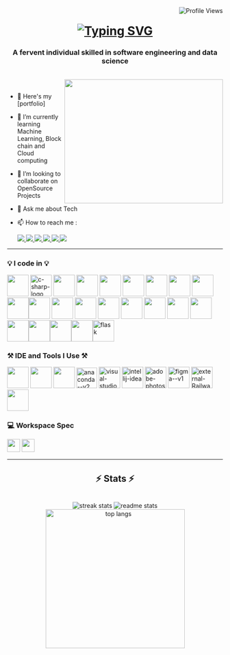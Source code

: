 <img align="right" src="https://komarev.com/ghpvc/?username=Saran-403&color=brightgreen" alt="Profile Views" />

<h1 align="center">
<a href="https://git.io/typing-svg"><img src="https://readme-typing-svg.herokuapp.com?font=Righteous&size=36&pause=1000&color=ACDF6F&random=false&width=435&lines=HELLO+EVERYONE+%F0%9F%91%8B;I'M+SRISARANGAN!" alt="Typing SVG" /></a>
</h1>

<h3 align="center"> A fervent individual skilled in software engineering and data science</h3>
<br/>
<img align="right" width="370" height="290" src="https://user-images.githubusercontent.com/74038190/229223263-cf2e4b07-2615-4f87-9c38-e37600f8381a.gif">


<br/>

- 🔭 Here's my [portfolio]
- 🌱 I’m currently learning Machine Learning, Block chain and Cloud computing
- 👯 I’m looking to collaborate on OpenSource Projects
- 💬 Ask me about Tech
- 📫 How to reach me :

  <div> 
   <a href="mailto:ssrisarangan5@gmail.com">
     <img src="https://img.shields.io/badge/Gmail-333333?style=for-the-badge&logo=gmail&logoColor=red" />
   </a>
   <a href="https://www.linkedin.com/in/srisarangan" target="_blank">
     <img src="https://img.shields.io/badge/LinkedIn-0077B5?style=for-the-badge&logo=linkedin&logoColor=white" target="_blank" />
   </a>
   <a href="https://twitter.com/ssrisarangan" target="_blank">
      <img src="https://img.shields.io/badge/Twitter-1DA1F2?style=for-the-badge&logo=twitter&logoColor=white" target="_blank" /> <!-- sqlite, safari, google-chrome are other good icon options -->
   </a>
   <a href="https://www.instagram.com/_http_error_403_/" target="_blank">
      <img src="https://img.shields.io/badge/Instagram-E4405F?style=for-the-badge&logo=instagram&logoColor=white" /> <!-- sqlite, safari, google-chrome are other good icon options -->
   </a>
   <a href="https://www.hackerrank.com/profile/ssrisarangan5" target="_blank">
      <img src="https://img.shields.io/badge/-Hackerrank-2EC866?style=for-the-badge&logo=HackerRank&logoColor=white" target="_blank" /> <!-- sqlite, safari, google-chrome are other good icon options -->
   </a>
   <a align="Center" href="https://stackoverflow.com/users/22817048/srisarangan403" target="_blank">
      <img src="https://aleen42.github.io/badges/src/stackoverflow.svg" target="_blank" /> <!-- sqlite, safari, google-chrome are other good icon options -->
   </a>
 </div>

 <hr/>

### 💡 I code in 💡
<img height="50" width="50" src="https://img.icons8.com/color/48/000000/python.png" /> <img width="50" height="50" src="https://img.icons8.com/color/48/c-sharp-logo.png" alt="c-sharp-logo"/> <img height="50" width="50" src="https://cdn.icon-icons.com/icons2/2699/PNG/512/nestjs_logo_icon_168087.png" /> <img height="50" width="50" src="https://img.icons8.com/color/48/000000/java-coffee-cup-logo.png" /> <img height="50" width="50" src="https://img.icons8.com/color/48/000000/html-5.png" /> <img height="50" width="50" src="https://img.icons8.com/color/48/000000/css3.png" /> <img height="50" width="50" src="https://cdn.iconscout.com/icon/free/png-512/free-aws-2-283051.png?f=webp&w=256"/> <img height="50" width="50" src="https://img.icons8.com/color/48/000000/bootstrap.png" />
<img height="50" width="50" src="https://img.icons8.com/color/48/000000/javascript.png"/><img height="50" width="50" src="https://img.icons8.com/color/48/000000/tensorflow.png"/><img height="50" width="50" src="https://cdn.icon-icons.com/icons2/2107/PNG/512/file_type_r_icon_130212.png"/> <img height="50" width="50" src="https://img.icons8.com/color/48/000000/react-native.png"/> <img height="50" width="50" src="https://img.icons8.com/color/48/000000/google-firebase-console.png"/> <img height="50" width="50" src="https://img.icons8.com/color/48/000000/mysql-logo.png"/> <img height="50" width="50" src="https://cdn.icon-icons.com/icons2/2415/PNG/512/dot_net_original_logo_icon_146546.png"/> <img height="50" width="50" src="https://img.icons8.com/color/48/000000/nodejs.png"/> <img height="50" width="50" src="https://cdn.icon-icons.com/icons2/2107/PNG/512/file_type_aws_icon_130732.png"/> <img height="50" width="50" src="https://cdn.icon-icons.com/icons2/2107/PNG/512/file_type_flutter_icon_130599.png"/> <img height="50" width="50" src="https://cdn.icon-icons.com/icons2/2107/PNG/512/file_type_docker_icon_130643.png"/><img height="50" width="50" src="https://cdn.icon-icons.com/icons2/3053/PNG/512/postman_alt_macos_bigsur_icon_189814.png"/><img height="50" width="50" src="https://cdn.icon-icons.com/icons2/1381/PNG/512/com_94184.png"/><img height="50" width="50" src="https://cdn.icon-icons.com/icons2/2107/PNG/512/file_type_typescript_official_icon_130107.png"/><img width="50" height="50" src="https://img.icons8.com/nolan/64/flask.png" alt="flask"/>

### ⚒️ IDE and Tools I Use ⚒️
<img height="50" width="50" src="https://img.icons8.com/color/48/000000/visual-studio-code-2019.png"/> <img height="50" width="50" src="https://img.icons8.com/color/48/000000/pycharm.png"/> <img height="50" width="50" src="https://img.icons8.com/color/50/000000/git.png"/> <img width="48" height="48" src="https://img.icons8.com/fluency/48/anaconda--v2.png" alt="anaconda--v2"/> <img width="50" height="50" src="https://img.icons8.com/fluency/48/visual-studio.png" alt="visual-studio"/> <img width="50" height="50" src="https://img.icons8.com/color/48/intellij-idea.png" alt="intellij-idea"/> <img width="50" height="50" src="https://img.icons8.com/color/48/adobe-photoshop--v1.png" alt="adobe-photoshop--v1"/> <img width="50" height="50" src="https://img.icons8.com/color/48/figma--v1.png" alt="figma--v1"/>  <img width="50" height="50" src="https://img.icons8.com/external-inipagistudio-mixed-inipagistudio/64/external-Railway-railway-station-inipagistudio-mixed-inipagistudio.png" alt="external-Railway-railway-station-inipagistudio-mixed-inipagistudio"/><img width="50" height="50" src="https://cdn.icon-icons.com/icons2/3375/PNG/512/vercel_brand_icon_211876.png"/>

### 💻 Workspace Spec
<img height="30" src="https://img.shields.io/badge/Intel-Core_i7_13th-0071C5?style=for-the-badge&logo=intel&logoColor=white"/> <img height="30" src="https://img.shields.io/badge/NVIDIA-RTX4050-76B900?style=for-the-badge&logo=nvidia&logoColor=white"/>

 <hr/>

<h2 align="center">⚡ Stats ⚡</h2>
<br>
<div align=center>
  <img  src="https://github-readme-streak-stats.herokuapp.com/?user=Saran-403&theme=react&border_radius=10" alt="streak stats" />

  <img  src="https://github-readme-stats.vercel.app/api?username=Saran-403&show_icons=true&locale=en&theme=react&rank_icon=github&border_radius=10" alt="readme stats" />
  

  <br/>
  <img width=325 align="center" src="https://github-readme-stats-Saran-403.vercel.app/api/top-langs/?username=salesp07&hide=HTML&langs_count=8&layout=compact&theme=react&border_radius=10&size_weight=0.5&count_weight=0.5&exclude_repo=github-readme-stats" alt="top langs" />
</div>

